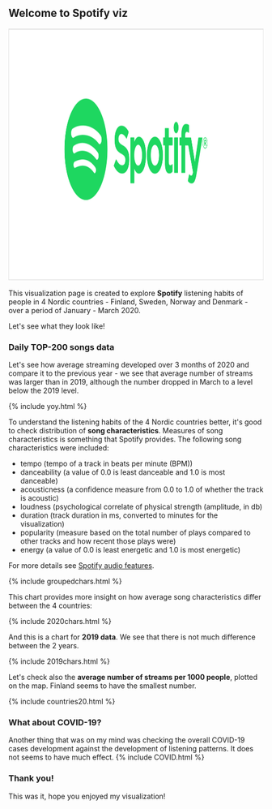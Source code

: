 ## Welcome to Spotify viz

<img src="assets/css/logo@2x.png" alt="hi" width="1187" height="496" class="inline"/>



This visualization page is created to explore **Spotify** listening habits of people in 4 Nordic countries - Finland, Sweden, Norway and Denmark - over a period of January - March 2020.

Let's see what they look like!

### Daily TOP-200 songs data 

Let's see how average streaming developed over 3 months of 2020 and compare it to the previous year - we see that average number of streams was larger than in 2019, although the number dropped in March to a level below the 2019 level.

{% include yoy.html %}

To understand the listening habits of the 4 Nordic countries better, it's good to check distribution of **song characteristics**. Measures of song characteristics is something that Spotify provides.
The following song characteristics were included:
- tempo (tempo of a track in beats per minute (BPM))
- danceability (a value of 0.0 is least danceable and 1.0 is most danceable)
- acousticness (a confidence measure from 0.0 to 1.0 of whether the track is acoustic)
- loudness (psychological correlate of physical strength (amplitude, in db)
- duration (track duration in ms, converted to minutes for the visualization)
- popularity (measure based on the total number of plays compared to other tracks and how recent those plays were)
- energy (a value of 0.0 is least energetic and 1.0 is most energetic)

For more details see [Spotify audio features](https://developer.spotify.com/documentation/web-api/reference/tracks/get-audio-features/).

{% include groupedchars.html %}

This chart provides more insight on how average song characteristics differ between the 4 countries:

{% include 2020chars.html %}

And this is a chart for **2019 data**. We see that there is not much difference between the 2 years.

{% include 2019chars.html %}

Let's check also the **average number of streams per 1000 people**, plotted on the map. Finland seems to have the smallest number.

{% include countries20.html %}

### What about COVID-19?

Another thing that was on my mind was checking the overall COVID-19 cases development against the development of listening patterns. It does not seems to have much effect.
{% include COVID.html %}


### Thank you!

This was it, hope you enjoyed my visualization! 
